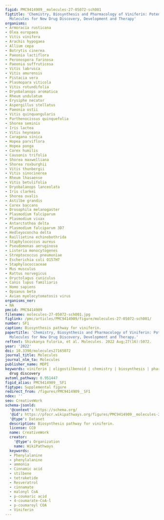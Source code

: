 ```yaml
---
figid: PMC9414909__molecules-27-05072-sch001
figtitle: 'Chemistry, Biosynthesis and Pharmacology of Viniferin: Potential Resveratrol-Derived
  Molecules for New Drug Discovery, Development and Therapy'
organisms:
- Armoracia rusticana
- Olea europaea
- Vitis vinifera
- Arachis hypogaea
- Allium cepa
- Botrytis cinerea
- Paeonia lactiflora
- Peronospora farinosa
- Paeonia suffruticosa
- Vitis labrusca
- Vitis amurensis
- Pistacia vera
- Plasmopara viticola
- Vitis rotundifolia
- Dryobalanops aromatica
- Rheum undulatum
- Erysiphe necator
- Aspergillus stellatus
- Paeonia ostii
- Vitis quinquangularis
- Parthenocissus quinquefolia
- Shorea seminis
- Iris lactea
- Vitis heyneana
- Caragana sinica
- Hopea parviflora
- Hopea ponga
- Carex humilis
- Causonis trifolia
- Shorea maxwelliana
- Shorea roxburghii
- Vitis thunbergii
- Vitis sinocinerea
- Rheum lhasaense
- Vitis betulifolia
- Dryobalanops lanceolata
- Iris clarkei
- Shorea ovalis
- Astilbe grandis
- Carex baccans
- Drosophila melanogaster
- Plasmodium falciparum
- Plasmodium vivax
- Antarctothoa delta
- Plasmodium falciparum 3D7
- Hedleyoconcha delta
- Raillietina echinobothrida
- Staphylococcus aureus
- Pseudomonas aeruginosa
- Listeria monocytogenes
- Streptococcus pneumoniae
- Escherichia coli O157H7
- Staphylococcaceae
- Mus musculus
- Rattus norvegicus
- Oryctolagus cuniculus
- Canis lupus familiaris
- Homo sapiens
- Opsanus beta
- Avian myelocytomatosis virus
organisms_ner:
- NA
pmcid: PMC9414909
filename: molecules-27-05072-sch001.jpg
figlink: /pmc/articles/PMC9414909/figure/molecules-27-05072-sch001/
number: SF1
caption: Biosynthesis pathway for viniferin.
papertitle: 'Chemistry, Biosynthesis and Pharmacology of Viniferin: Potential Resveratrol-Derived
  Molecules for New Drug Discovery, Development and Therapy.'
reftext: Shivkanya Fuloria, et al. Molecules. 2022 Aug;27(16):5072.
year: '2022'
doi: 10.3390/molecules27165072
journal_title: Molecules
journal_nlm_ta: Molecules
publisher_name: MDPI
keywords: viniferin | oligostilbenoid | chemistry | biosynthesis | pharmacology |
  drug discovery
automl_pathway: 0.951447
figid_alias: PMC9414909__SF1
figtype: Supplemental figure
redirect_from: /figures/PMC9414909__SF1
ndex: ''
seo: CreativeWork
schema-jsonld:
  '@context': https://schema.org/
  '@id': https://pfocr.wikipathways.org/figures/PMC9414909__molecules-27-05072-sch001.html
  '@type': Dataset
  description: Biosynthesis pathway for viniferin.
  license: CC0
  name: CreativeWork
  creator:
    '@type': Organization
    name: WikiPathways
  keywords:
  - Phenylalanine
  - phenylalanine
  - ammonia
  - Cinnamic acid
  - stilbene
  - tetraketide
  - Resveratrol
  - cinnamate
  - malonyl CoA
  - p-coumaric acid
  - 4-coumarate-CoA-l
  - p-coumaroyl COA
  - Viniferin
---
```

